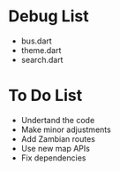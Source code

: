 # Debug List

* bus.dart
* theme.dart
* search.dart

# To Do List
* Undertand the code
* Make minor adjustments
* Add Zambian routes
* Use new map APIs
* Fix dependencies